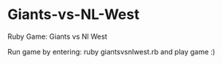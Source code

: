 # Giants-vs-NL-West
Ruby Game: Giants vs Nl West

Run game by entering: ruby giantsvsnlwest.rb
and play game :)

